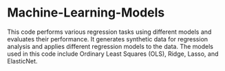 # Machine-Learning-Models
This code performs various regression tasks using different models and evaluates their performance. It generates synthetic data for regression analysis and applies different regression models to the data. The models used in this code include Ordinary Least Squares (OLS), Ridge, Lasso, and ElasticNet.
